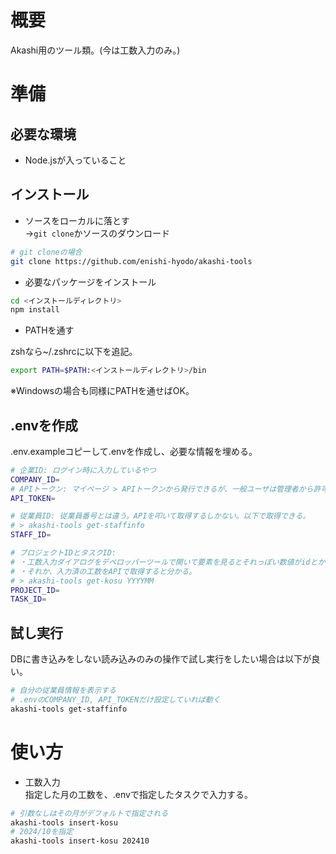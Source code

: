 # 概要

Akashi用のツール類。(今は工数入力のみ。)

# 準備

## 必要な環境

- Node.jsが入っていること

## インストール

- ソースをローカルに落とす  
→`git clone`かソースのダウンロード

```sh
# git cloneの場合
git clone https://github.com/enishi-hyodo/akashi-tools
```

- 必要なパッケージをインストール

```sh
cd <インストールディレクトリ>
npm install
```

- PATHを通す

zshなら~/.zshrcに以下を追記。

```sh
export PATH=$PATH:<インストールディレクトリ>/bin
```

※Windowsの場合も同様にPATHを通せばOK。

## .envを作成

.env.exampleコピーして.envを作成し、必要な情報を埋める。  

```sh
# 企業ID: ログイン時に入力しているやつ
COMPANY_ID=
# APIトークン: マイページ > APIトークンから発行できるが、一般ユーザは管理者から許可がないと発行できない
API_TOKEN=

# 従業員ID: 従業員番号とは違う。APIを叩いて取得するしかない。以下で取得できる。
# > akashi-tools get-staffinfo
STAFF_ID=

# プロジェクトIDとタスクID:
# ・工数入力ダイアログをデベロッパーツールで開いて要素を見るとそれっぽい数値がidとかclassに入ってるので頑張って見つける。
# ・それか、入力済の工数をAPIで取得すると分かる。
# > akashi-tools get-kosu YYYYMM
PROJECT_ID=
TASK_ID=
```

## 試し実行

DBに書き込みをしない読み込みのみの操作で試し実行をしたい場合は以下が良い。

```sh
# 自分の従業員情報を表示する
# .envのCOMPANY_ID, API_TOKENだけ設定していれば動く
akashi-tools get-staffinfo
```

# 使い方

- 工数入力  
指定した月の工数を、.envで指定したタスクで入力する。

```sh
# 引数なしはその月がデフォルトで指定される
akashi-tools insert-kosu
# 2024/10を指定
akashi-tools insert-kosu 202410
```

